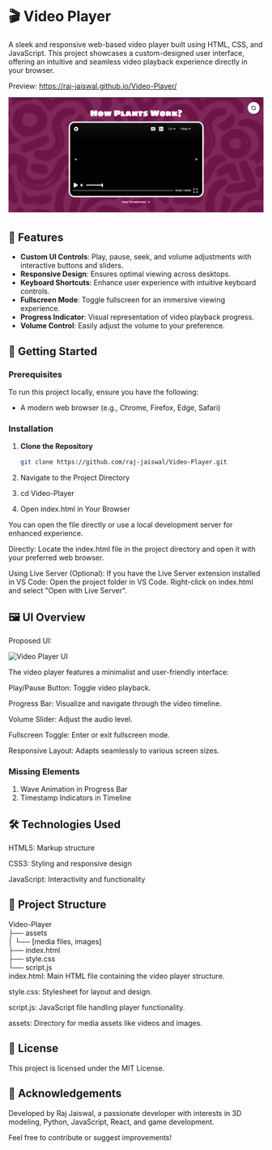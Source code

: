 # 🎬 Video Player

A sleek and responsive web-based video player built using HTML, CSS, and JavaScript. This project showcases a custom-designed user interface, offering an intuitive and seamless video playback experience directly in your browser.

Preview: <a href="https://raj-jaiswal.github.io/Video-Player/">https://raj-jaiswal.github.io/Video-Player/</a>

![Video Player Screenshot](assets/screenshot.png)

## 🌟 Features

- **Custom UI Controls**: Play, pause, seek, and volume adjustments with interactive buttons and sliders.
- **Responsive Design**: Ensures optimal viewing across desktops.
- **Keyboard Shortcuts**: Enhance user experience with intuitive keyboard controls.
- **Fullscreen Mode**: Toggle fullscreen for an immersive viewing experience.
- **Progress Indicator**: Visual representation of video playback progress.
- **Volume Control**: Easily adjust the volume to your preference.

## 🚀 Getting Started

### Prerequisites

To run this project locally, ensure you have the following:

- A modern web browser (e.g., Chrome, Firefox, Edge, Safari)

### Installation

1. **Clone the Repository**

   ```bash
   git clone https://github.com/raj-jaiswal/Video-Player.git
2. Navigate to the Project Directory
3. cd Video-Player
4. Open index.html in Your Browser

You can open the file directly or use a local development server for enhanced experience.

Directly:
Locate the index.html file in the project directory and open it with your preferred web browser.

Using Live Server (Optional):
If you have the Live Server extension installed in VS Code:
Open the project folder in VS Code.
Right-click on index.html and select "Open with Live Server".

## 🖼️ UI Overview
Proposed UI: 

![Video Player UI](assets/UI.png)

The video player features a minimalist and user-friendly interface:

Play/Pause Button: Toggle video playback.

Progress Bar: Visualize and navigate through the video timeline.

Volume Slider: Adjust the audio level.

Fullscreen Toggle: Enter or exit fullscreen mode.

Responsive Layout: Adapts seamlessly to various screen sizes.

### Missing Elements
1. Wave Animation in Progress Bar
2. Timestamp Indicators in Timeline

## 🛠️ Technologies Used
HTML5: Markup structure

CSS3: Styling and responsive design

JavaScript: Interactivity and functionality

## 📁 Project Structure
Video-Player<br />
├── assets<br />
│   └── [media files, images]<br />
├── index.html<br />
├── style.css<br />
└── script.js<br />
index.html: Main HTML file containing the video player structure.

style.css: Stylesheet for layout and design.

script.js: JavaScript file handling player functionality.

assets: Directory for media assets like videos and images.

## 📄 License
This project is licensed under the MIT License.

## 🙌 Acknowledgements
Developed by Raj Jaiswal, a passionate developer with interests in 3D modeling, Python, JavaScript, React, and game development.

Feel free to contribute or suggest improvements!
